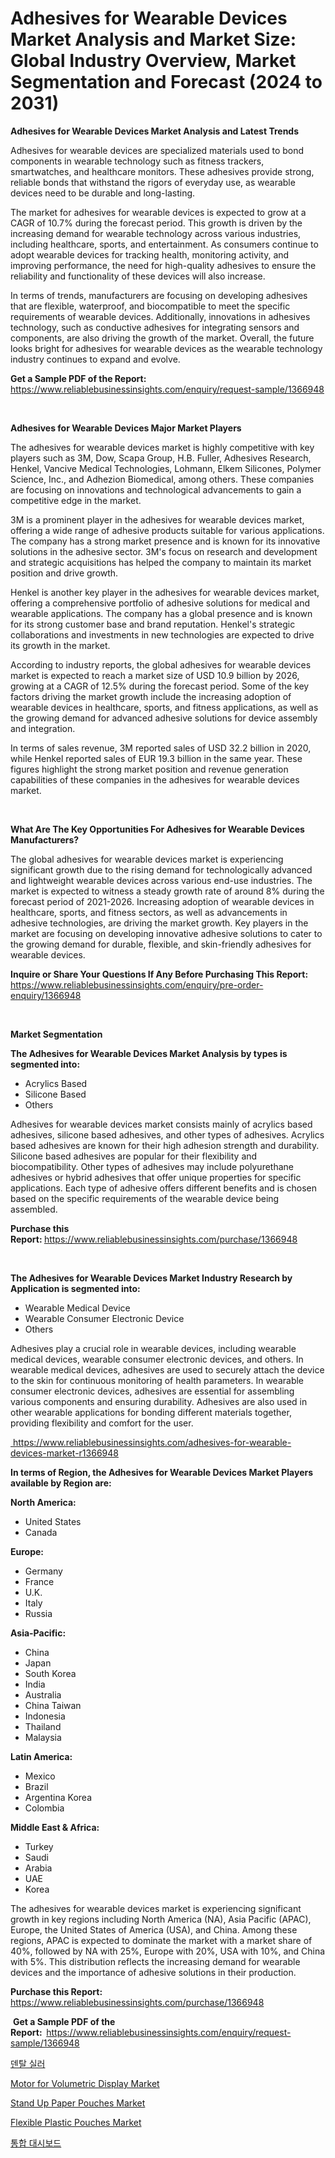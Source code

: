<p><h1>Adhesives for Wearable Devices Market Analysis and Market Size: Global Industry Overview, Market Segmentation and Forecast (2024 to 2031)</h1></p><p><strong>Adhesives for Wearable Devices Market Analysis and Latest Trends</strong></p>
<p><p>Adhesives for wearable devices are specialized materials used to bond components in wearable technology such as fitness trackers, smartwatches, and healthcare monitors. These adhesives provide strong, reliable bonds that withstand the rigors of everyday use, as wearable devices need to be durable and long-lasting.</p><p>The market for adhesives for wearable devices is expected to grow at a CAGR of 10.7% during the forecast period. This growth is driven by the increasing demand for wearable technology across various industries, including healthcare, sports, and entertainment. As consumers continue to adopt wearable devices for tracking health, monitoring activity, and improving performance, the need for high-quality adhesives to ensure the reliability and functionality of these devices will also increase.</p><p>In terms of trends, manufacturers are focusing on developing adhesives that are flexible, waterproof, and biocompatible to meet the specific requirements of wearable devices. Additionally, innovations in adhesives technology, such as conductive adhesives for integrating sensors and components, are also driving the growth of the market. Overall, the future looks bright for adhesives for wearable devices as the wearable technology industry continues to expand and evolve.</p></p>
<p><strong>Get a Sample PDF of the Report:&nbsp;</strong> <a href="https://www.reliablebusinessinsights.com/enquiry/request-sample/1366948">https://www.reliablebusinessinsights.com/enquiry/request-sample/1366948</a></p>
<p>&nbsp;</p>
<p><strong>Adhesives for Wearable Devices Major Market Players</strong></p>
<p><p>The adhesives for wearable devices market is highly competitive with key players such as 3M, Dow, Scapa Group, H.B. Fuller, Adhesives Research, Henkel, Vancive Medical Technologies, Lohmann, Elkem Silicones, Polymer Science, Inc., and Adhezion Biomedical, among others. These companies are focusing on innovations and technological advancements to gain a competitive edge in the market.</p><p>3M is a prominent player in the adhesives for wearable devices market, offering a wide range of adhesive products suitable for various applications. The company has a strong market presence and is known for its innovative solutions in the adhesive sector. 3M's focus on research and development and strategic acquisitions has helped the company to maintain its market position and drive growth.</p><p>Henkel is another key player in the adhesives for wearable devices market, offering a comprehensive portfolio of adhesive solutions for medical and wearable applications. The company has a global presence and is known for its strong customer base and brand reputation. Henkel's strategic collaborations and investments in new technologies are expected to drive its growth in the market.</p><p>According to industry reports, the global adhesives for wearable devices market is expected to reach a market size of USD 10.9 billion by 2026, growing at a CAGR of 12.5% during the forecast period. Some of the key factors driving the market growth include the increasing adoption of wearable devices in healthcare, sports, and fitness applications, as well as the growing demand for advanced adhesive solutions for device assembly and integration.</p><p>In terms of sales revenue, 3M reported sales of USD 32.2 billion in 2020, while Henkel reported sales of EUR 19.3 billion in the same year. These figures highlight the strong market position and revenue generation capabilities of these companies in the adhesives for wearable devices market.</p></p>
<p>&nbsp;</p>
<p><strong>What Are The Key Opportunities For Adhesives for Wearable Devices Manufacturers?</strong></p>
<p><p>The global adhesives for wearable devices market is experiencing significant growth due to the rising demand for technologically advanced and lightweight wearable devices across various end-use industries. The market is expected to witness a steady growth rate of around 8% during the forecast period of 2021-2026. Increasing adoption of wearable devices in healthcare, sports, and fitness sectors, as well as advancements in adhesive technologies, are driving the market growth. Key players in the market are focusing on developing innovative adhesive solutions to cater to the growing demand for durable, flexible, and skin-friendly adhesives for wearable devices.</p></p>
<p><strong>Inquire or Share Your Questions If Any Before Purchasing This Report:</strong> <a href="https://www.reliablebusinessinsights.com/enquiry/pre-order-enquiry/1366948">https://www.reliablebusinessinsights.com/enquiry/pre-order-enquiry/1366948</a></p>
<p>&nbsp;</p>
<p><strong>Market Segmentation</strong></p>
<p><strong>The Adhesives for Wearable Devices Market Analysis by types is segmented into:</strong></p>
<p><ul><li>Acrylics Based</li><li>Silicone Based</li><li>Others</li></ul></p>
<p><p>Adhesives for wearable devices market consists mainly of acrylics based adhesives, silicone based adhesives, and other types of adhesives. Acrylics based adhesives are known for their high adhesion strength and durability. Silicone based adhesives are popular for their flexibility and biocompatibility. Other types of adhesives may include polyurethane adhesives or hybrid adhesives that offer unique properties for specific applications. Each type of adhesive offers different benefits and is chosen based on the specific requirements of the wearable device being assembled.</p></p>
<p><strong>Purchase this Report:&nbsp;</strong><a href="https://www.reliablebusinessinsights.com/purchase/1366948">https://www.reliablebusinessinsights.com/purchase/1366948</a></p>
<p>&nbsp;</p>
<p><strong>The Adhesives for Wearable Devices Market Industry Research by Application is segmented into:</strong></p>
<p><ul><li>Wearable Medical Device</li><li>Wearable Consumer Electronic Device</li><li>Others</li></ul></p>
<p><p>Adhesives play a crucial role in wearable devices, including wearable medical devices, wearable consumer electronic devices, and others. In wearable medical devices, adhesives are used to securely attach the device to the skin for continuous monitoring of health parameters. In wearable consumer electronic devices, adhesives are essential for assembling various components and ensuring durability. Adhesives are also used in other wearable applications for bonding different materials together, providing flexibility and comfort for the user.</p></p>
<p><a href="https://www.reliablebusinessinsights.com/adhesives-for-wearable-devices-market-r1366948">&nbsp;https://www.reliablebusinessinsights.com/adhesives-for-wearable-devices-market-r1366948</a></p>
<p><strong>In terms of Region, the Adhesives for Wearable Devices Market Players available by Region are:</strong></p>
<p>
    <p> <strong> North America: </strong>
        <ul>
            <li>United States</li>
            <li>Canada</li>
        </ul>
        </p> 
    <p> <strong> Europe: </strong>
        <ul>
            <li>Germany</li>
            <li>France</li>
            <li>U.K.</li>
            <li>Italy</li>
            <li>Russia</li>
        </ul>
        </p> 
    <p> <strong> Asia-Pacific: </strong>
        <ul>
            <li>China</li>
            <li>Japan</li>
            <li>South Korea</li>
            <li>India</li>
            <li>Australia</li>
            <li>China Taiwan</li>
            <li>Indonesia</li>
            <li>Thailand</li>
            <li>Malaysia</li>
        </ul>
        </p> 
    <p> <strong> Latin America: </strong>
        <ul>
            <li>Mexico</li>
            <li>Brazil</li>
            <li>Argentina Korea</li>
            <li>Colombia</li>
        </ul>
        </p> 
    <p> <strong> Middle East & Africa: </strong>
        <ul>
            <li>Turkey</li>
            <li>Saudi</li>
            <li>Arabia</li>
            <li>UAE</li>
            <li>Korea</li>
        </ul>
    </p>
    </p>
<p><p>The adhesives for wearable devices market is experiencing significant growth in key regions including North America (NA), Asia Pacific (APAC), Europe, the United States of America (USA), and China. Among these regions, APAC is expected to dominate the market with a market share of 40%, followed by NA with 25%, Europe with 20%, USA with 10%, and China with 5%. This distribution reflects the increasing demand for wearable devices and the importance of adhesive solutions in their production.</p></p>
<p><strong>Purchase this Report: </strong><a href="https://www.reliablebusinessinsights.com/purchase/1366948">https://www.reliablebusinessinsights.com/purchase/1366948</a></p>
<p>&nbsp;<strong>Get a Sample PDF of the Report:&nbsp;&nbsp;</strong><a href="https://www.reliablebusinessinsights.com/enquiry/request-sample/1366948">https://www.reliablebusinessinsights.com/enquiry/request-sample/1366948</a></p>
<p><strong></strong></p>
<p><p><a href="https://medium.com/@suriyaltarun000_56839/%EC%B9%98%EA%B3%BC-%EC%8B%9C%EB%A9%98%ED%8A%B8-%EC%8B%9C%EC%9E%A5-%EC%8B%9C%EC%9E%A5-cagr-%EC%8B%9C%EC%9E%A5-%EB%8F%99%ED%96%A5-%EB%B0%8F-%EC%84%B1%EC%9E%A5-%EC%A0%84%EB%9E%B5%EC%97%90-%EB%8C%80%ED%95%9C-%ED%86%B5%EC%B0%B0%EB%A0%A5-55028e2ade30">덴탈 실러</a></p><p><a href="https://www.linkedin.com/pulse/motor-volumetric-display-market-ndash-industry-trends-forecast-upr2f">Motor for Volumetric Display Market</a></p><p><a href="https://github.com/sajonf007/Market-Research-Report-List-1/blob/main/stand-up-paper-pouches-market.md">Stand Up Paper Pouches Market</a></p><p><a href="https://github.com/qdaxyrhp12/Market-Research-Report-List-1/blob/main/flexible-plastic-pouches-market.md">Flexible Plastic Pouches Market</a></p><p><a href="https://medium.com/@suriyaltarun000_56839/%ED%86%B5%ED%95%A9-%EB%8C%80%EC%8B%9C%EB%B3%B4%EB%93%9C-%EC%8B%9C%EC%9E%A5-%EA%B2%BD%EC%9F%81-%EB%B6%84%EC%84%9D-%EC%8B%9C%EC%9E%A5-%EB%8F%99%ED%96%A5-%EB%B0%8F-2031%EB%85%84%EA%B9%8C%EC%A7%80%EC%9D%98-%EC%98%88%EC%B8%A1-2cd05ae657d0">통합 대시보드</a></p></p>